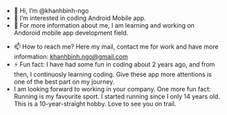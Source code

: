 - 👋 Hi, I’m @khanhbinh-ngo
- 👀 I’m interested in coding Android Mobile app.
- 🌱 For more information about me, I am learning and working on Andoroid mobile app development field.
<!---- 💞️ I’m looking to collaborate on --->
- 📫 How to reach me? Here my mail, contact me for work and have more information: khanhbinh.ngo@gmail.com
- ⚡ Fun fact: I have had some fun in coding about 2 years ago, and from then, I continuosly learning coding. Give these app more attentions is one of the best part on my journey.
- I am looking forward to working in your company.
  One more fun fact: Running is my favourite sport. I started running since I only 14 years old. This is a 10-year-straight hobby. Love to see you on trail.
 

<!---
khanhbinh-ngo/khanhbinh-ngo is a ✨ special ✨ repository because its `README.md` (this file) appears on your GitHub profile.
You can click the Preview link to take a look at your changes.
--->
